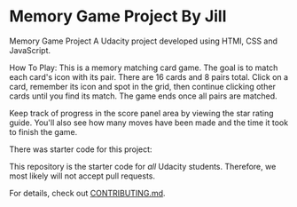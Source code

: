 # Memory Game Project By Jill


Memory Game Project
A Udacity project developed using HTMl, CSS and JavaScript.

How To Play:
This is a memory matching card game. The goal is to match each card's icon with its pair. There are 16 cards and 8 pairs total. Click on a card, remember its icon and spot in the grid, then continue clicking other cards until you find its match. The game ends once all pairs are matched.

Keep track of progress in the score panel area by viewing the star rating guide. You'll also see how many moves have been made and the time it took to finish the game.

There was starter code for this project:

This repository is the starter code for _all_ Udacity students. Therefore, we most likely will not accept pull requests.

For details, check out [CONTRIBUTING.md](CONTRIBUTING.md).

